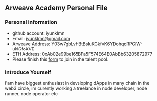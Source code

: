 ## Arweave Academy Personal File

### Personal information

- github account: iyunklmn
- Email: iyunklmn@gmail.com
- Arweave Address: Y03w7gbLvHBtBsIuKGkfvK6YDohqcRPGiW-uNGfoKVE
- ETH Address: 0xAb02e99be165BFa5F574E64E0AbBb63205872977
- Please finish this [form](https://docs.google.com/forms/d/e/1FAIpQLSfWA5fIIcBgmRppm3jNz5vmf9Mai_QMVil-2pO4r7YKn_Zhtw/viewform?usp=sf_link) to join in the talent pool.

### Introduce Yourself
 i'am have biggest enthusiast in developing dApps in many chain in the web3 circle, im curently working a freelance in node developer, node runner, node operator etc
